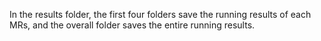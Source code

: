 In the results folder, the first four folders save the running results of each MRs, and the overall folder saves the entire running results.

